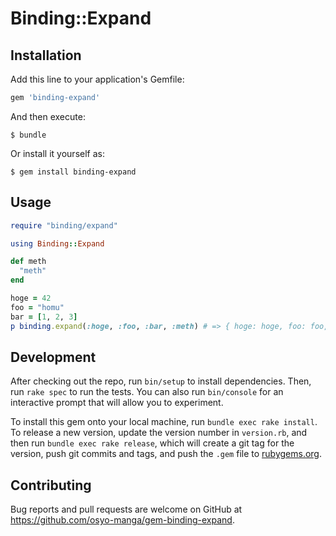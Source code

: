 # Binding::Expand

## Installation

Add this line to your application's Gemfile:

```ruby
gem 'binding-expand'
```

And then execute:

    $ bundle

Or install it yourself as:

    $ gem install binding-expand

## Usage

```ruby
require "binding/expand"

using Binding::Expand

def meth
  "meth"
end

hoge = 42
foo = "homu"
bar = [1, 2, 3]
p binding.expand(:hoge, :foo, :bar, :meth) # => { hoge: hoge, foo: foo, bar: bar, meth: meth }
```

## Development

After checking out the repo, run `bin/setup` to install dependencies. Then, run `rake spec` to run the tests. You can also run `bin/console` for an interactive prompt that will allow you to experiment.

To install this gem onto your local machine, run `bundle exec rake install`. To release a new version, update the version number in `version.rb`, and then run `bundle exec rake release`, which will create a git tag for the version, push git commits and tags, and push the `.gem` file to [rubygems.org](https://rubygems.org).

## Contributing

Bug reports and pull requests are welcome on GitHub at https://github.com/osyo-manga/gem-binding-expand.
